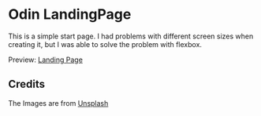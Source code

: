 # Odin LandingPage

This is a simple start page. I had problems with different screen sizes when creating it, but I was able to solve the problem with flexbox.

Preview: [Landing Page](https://lordofghost.github.io/Landingpage/)

## Credits

The Images are from [Unsplash](https://unsplash.com/)
